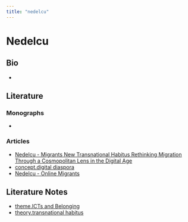 ```yaml
---
title: "nedelcu"
---
```


# Nedelcu

## Bio
- 

## Literature
### Monographs 
- 

### Articles 
- [Nedelcu - Migrants New Transnational Habitus Rethinking Migration Through a Cosmopolitan Lens in the Digital Age](002.Literature%20Notes/Nedelcu%20-%20Migrants%20New%20Transnational%20Habitus%20Rethinking%20Migration%20Through%20a%20Cosmopolitan%20Lens%20in%20the%20Digital%20Age.md)
- [concept.digital diaspora](008.Theories%20and%20Concepts/concept.digital%20diaspora.md)
- [Nedelcu - Online Migrants](002.Literature%20Notes/Nedelcu%20-%20Online%20Migrants.md)

## Literature Notes
- [theme.ICTs and Belonging](009.Themes/Identity%20and%20Belonging/theme.ICTs%20and%20Belonging.md)
- [theory.transnational habitus](008.Theories%20and%20Concepts/theory.transnational%20habitus.md)